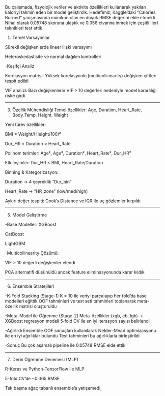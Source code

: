 Bu çalışmada, fizyolojik veriler ve aktivite özellikleri kullanarak yakılan kaloriyi tahmin eden bir model geliştirdik. Hedefimiz, Kaggle’daki “Calories Burned” yarışmasında mümkün olan en düşük RMSE değerini elde etmekti. Nihai olarak 0.05748 skoruna ulaştık ve 0.056 civarına inmek için çeşitli ileri teknikleri test ettik.

1. Temel Varsayımlar

Sürekli değişkenlerde lineer ilişki varsayımı

Heteroskedastisite ve normal dağılım kontrolleri

-Keşifçi Analiz

Korelasyon matrisi: Yüksek korelasyonlu (multicollinearity) değişken çiftleri tespit edildi

VIF analizi: Bazı değişkenlerin VIF > 10 değerleri nedeniyle model kararlılığı riske girdi

------------------------------------------------------------

3. Özellik Mühendisliği
Temel özellikler: Age, Duration, Heart_Rate, Body_Temp, Height, Weight

Yeni türev özellikler:

BMI = Weight/(Height/100)²

Dur_HR = Duration × Heart_Rate

Polinom terimler: Age², Age³, Duration², Heart_Rate², Dur_HR²

Etkileşimler: Dur_HR × BMI, Heart_Rate/Duration

Binning & Kategorizasyon:

Duration → 4 çeyreklik “Dur_bin”

Heart_Rate → “HR_zone” (low/med/high)

Aykırı değer tespiti: Cook’s Distance ve IQR ile uç gözlemler kırpıldı

--------------------------------------------------------------------

5. Model Geliştirme 


-Base Modeller:
XGBoost

CatBoost

LightGBM


-Multicollinearity Çözümü:

VIF > 10 değerli değişkenler elendi

PCA alternatifi düşünüldü ancak feature eliminasyonunda karar kıldık

-------------------------------------------------------

6. Ensemble Stratejileri

-K‐Fold Stacking (Stage-1)
K = 10 ile veriyi parçalayıp her fold’da base modelleri eğittik
OOF tahminleri ve test seti tahminleri toplanarak meta-özellik matrisi oluşturuldu

-Meta-Model ile Öğrenme (Stage-2)
Meta-özellikler (xgb, cb, lgb) → XGBoost regresyon modeli
5‐fold CV ile en iyi iterasyon sayısı belirlendi

-Ağırlıklı Ensemble
OOF sonuçları kullanılarak Nelder–Mead optimizasyonu ile en iyi ağırlıklar bulundu
Test tahminleri bu ağırlıklarla birleştirildi

-Sonuç
Bu çok aşamalı pipeline ile 0.05748 RMSE elde ettik

---------------------------------------------------------

7. Derin Öğrenme Denemesi (MLP)

R-Keras ve Python-TensorFlow ile MLP

5-fold CV’de ~0.065 RMSE

Tek başına ağaç tabanlı ensemble’a yetişemedi;



